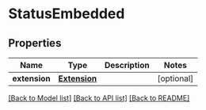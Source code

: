 # StatusEmbedded

## Properties
Name | Type | Description | Notes
------------ | ------------- | ------------- | -------------
**extension** | [**Extension**](Extension.md) |  | [optional] 

[[Back to Model list]](../../README.md#documentation-for-models) [[Back to API list]](../../README.md#documentation-for-api-endpoints) [[Back to README]](../../README.md)


